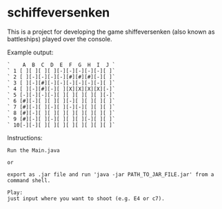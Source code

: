 # schiffeversenken
This is a project for developing the game shiffeversenken (also known as battleships) played over the console.

Example output:


	`    A  B  C  D  E  F  G  H  I  J `
	` 1 [ ][ ][ ][ ][-][-][-][-][-][ ]`
	` 2 [ ][-][-][-][-][#][#][#][-][ ]`
	` 3 [ ][-][#][-][-][-][-][-][-][ ]`
	` 4 [ ][-][#][-][ ][X][X][X][X][-]`
	` 5 [-][-][-][-][ ][ ][ ][ ][ ][-]`
	` 6 [#][-][ ][ ][ ][-][ ][ ][ ][ ]`
	` 7 [#][-][ ][-][ ][-][-][ ][ ][ ]`
	` 8 [#][-][ ][ ][ ][ ][ ][ ][ ][ ]`
	` 9 [#][-][ ][-][ ][ ][ ][-][ ][ ]`
	` 10[-][-][ ][ ][ ][ ][ ][ ][ ][ ]`
 
 
 Instructions:
 
 	Run the Main.java
 	
 	or
 	
 	export as .jar file and run 'java -jar PATH_TO_JAR_FILE.jar' from a command shell.
 
 	Play:
 	just input where you want to shoot (e.g. E4 or c7).
 